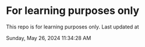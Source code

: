 # For learning purposes only
This repo is for learning purposes only.
Last updated at

Sunday, May 26, 2024 11:34:28 AM

